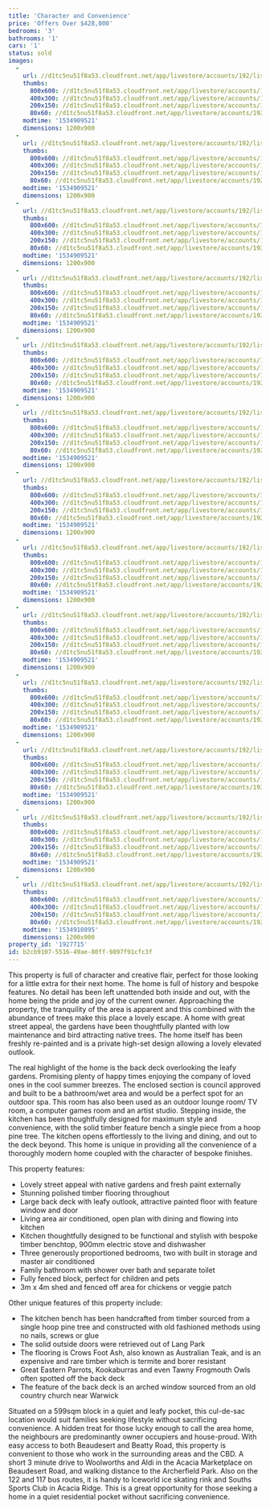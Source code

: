 ```yaml
---
title: 'Character and Convenience'
price: 'Offers Over $428,000'
bedrooms: '3'
bathrooms: '1'
cars: '1'
status: sold
images:
  -
    url: //d1tc5nu51f8a53.cloudfront.net/app/livestore/accounts/192/listings/1602806/images/Janzoon-25-Front-Day_3002308578_20180822014324.jpg
    thumbs:
      800x600: //d1tc5nu51f8a53.cloudfront.net/app/livestore/accounts/192/listings/1602806/images/Janzoon-25-Front-Day_3002308578_20180822014324_800x600.jpg
      400x300: //d1tc5nu51f8a53.cloudfront.net/app/livestore/accounts/192/listings/1602806/images/Janzoon-25-Front-Day_3002308578_20180822014324_400x300.jpg
      200x150: //d1tc5nu51f8a53.cloudfront.net/app/livestore/accounts/192/listings/1602806/images/Janzoon-25-Front-Day_3002308578_20180822014324_200x150.jpg
      80x60: //d1tc5nu51f8a53.cloudfront.net/app/livestore/accounts/192/listings/1602806/images/Janzoon-25-Front-Day_3002308578_20180822014324_80x60.jpg
    modtime: '1534909521'
    dimensions: 1200x900
  -
    url: //d1tc5nu51f8a53.cloudfront.net/app/livestore/accounts/192/listings/1602806/images/Janzoon-25-Patio-Day_2227925637_20180822014318.jpg
    thumbs:
      800x600: //d1tc5nu51f8a53.cloudfront.net/app/livestore/accounts/192/listings/1602806/images/Janzoon-25-Patio-Day_2227925637_20180822014318_800x600.jpg
      400x300: //d1tc5nu51f8a53.cloudfront.net/app/livestore/accounts/192/listings/1602806/images/Janzoon-25-Patio-Day_2227925637_20180822014318_400x300.jpg
      200x150: //d1tc5nu51f8a53.cloudfront.net/app/livestore/accounts/192/listings/1602806/images/Janzoon-25-Patio-Day_2227925637_20180822014318_200x150.jpg
      80x60: //d1tc5nu51f8a53.cloudfront.net/app/livestore/accounts/192/listings/1602806/images/Janzoon-25-Patio-Day_2227925637_20180822014318_80x60.jpg
    modtime: '1534909521'
    dimensions: 1200x900
  -
    url: //d1tc5nu51f8a53.cloudfront.net/app/livestore/accounts/192/listings/1602806/images/Janzoon-25-Living2-D_6985419177_20180822014336.jpg
    thumbs:
      800x600: //d1tc5nu51f8a53.cloudfront.net/app/livestore/accounts/192/listings/1602806/images/Janzoon-25-Living2-D_6985419177_20180822014336_800x600.jpg
      400x300: //d1tc5nu51f8a53.cloudfront.net/app/livestore/accounts/192/listings/1602806/images/Janzoon-25-Living2-D_6985419177_20180822014336_400x300.jpg
      200x150: //d1tc5nu51f8a53.cloudfront.net/app/livestore/accounts/192/listings/1602806/images/Janzoon-25-Living2-D_6985419177_20180822014336_200x150.jpg
      80x60: //d1tc5nu51f8a53.cloudfront.net/app/livestore/accounts/192/listings/1602806/images/Janzoon-25-Living2-D_6985419177_20180822014336_80x60.jpg
    modtime: '1534909521'
    dimensions: 1200x900
  -
    url: //d1tc5nu51f8a53.cloudfront.net/app/livestore/accounts/192/listings/1602806/images/Janzoon-25-Kitchen2-_6328507628_20180822014333.jpg
    thumbs:
      800x600: //d1tc5nu51f8a53.cloudfront.net/app/livestore/accounts/192/listings/1602806/images/Janzoon-25-Kitchen2-_6328507628_20180822014333_800x600.jpg
      400x300: //d1tc5nu51f8a53.cloudfront.net/app/livestore/accounts/192/listings/1602806/images/Janzoon-25-Kitchen2-_6328507628_20180822014333_400x300.jpg
      200x150: //d1tc5nu51f8a53.cloudfront.net/app/livestore/accounts/192/listings/1602806/images/Janzoon-25-Kitchen2-_6328507628_20180822014333_200x150.jpg
      80x60: //d1tc5nu51f8a53.cloudfront.net/app/livestore/accounts/192/listings/1602806/images/Janzoon-25-Kitchen2-_6328507628_20180822014333_80x60.jpg
    modtime: '1534909521'
    dimensions: 1200x900
  -
    url: //d1tc5nu51f8a53.cloudfront.net/app/livestore/accounts/192/listings/1602806/images/Janzoon-25-Living-Da_6045411160_20180822014339.jpg
    thumbs:
      800x600: //d1tc5nu51f8a53.cloudfront.net/app/livestore/accounts/192/listings/1602806/images/Janzoon-25-Living-Da_6045411160_20180822014339_800x600.jpg
      400x300: //d1tc5nu51f8a53.cloudfront.net/app/livestore/accounts/192/listings/1602806/images/Janzoon-25-Living-Da_6045411160_20180822014339_400x300.jpg
      200x150: //d1tc5nu51f8a53.cloudfront.net/app/livestore/accounts/192/listings/1602806/images/Janzoon-25-Living-Da_6045411160_20180822014339_200x150.jpg
      80x60: //d1tc5nu51f8a53.cloudfront.net/app/livestore/accounts/192/listings/1602806/images/Janzoon-25-Living-Da_6045411160_20180822014339_80x60.jpg
    modtime: '1534909521'
    dimensions: 1200x900
  -
    url: //d1tc5nu51f8a53.cloudfront.net/app/livestore/accounts/192/listings/1602806/images/Janzoon-25-Kitchen-D_3649021503_20180822014336.jpg
    thumbs:
      800x600: //d1tc5nu51f8a53.cloudfront.net/app/livestore/accounts/192/listings/1602806/images/Janzoon-25-Kitchen-D_3649021503_20180822014336_800x600.jpg
      400x300: //d1tc5nu51f8a53.cloudfront.net/app/livestore/accounts/192/listings/1602806/images/Janzoon-25-Kitchen-D_3649021503_20180822014336_400x300.jpg
      200x150: //d1tc5nu51f8a53.cloudfront.net/app/livestore/accounts/192/listings/1602806/images/Janzoon-25-Kitchen-D_3649021503_20180822014336_200x150.jpg
      80x60: //d1tc5nu51f8a53.cloudfront.net/app/livestore/accounts/192/listings/1602806/images/Janzoon-25-Kitchen-D_3649021503_20180822014336_80x60.jpg
    modtime: '1534909521'
    dimensions: 1200x900
  -
    url: //d1tc5nu51f8a53.cloudfront.net/app/livestore/accounts/192/listings/1602806/images/Janzoon-25-Deck-Dayn_6078023697_20180822014331.jpg
    thumbs:
      800x600: //d1tc5nu51f8a53.cloudfront.net/app/livestore/accounts/192/listings/1602806/images/Janzoon-25-Deck-Dayn_6078023697_20180822014331_800x600.jpg
      400x300: //d1tc5nu51f8a53.cloudfront.net/app/livestore/accounts/192/listings/1602806/images/Janzoon-25-Deck-Dayn_6078023697_20180822014331_400x300.jpg
      200x150: //d1tc5nu51f8a53.cloudfront.net/app/livestore/accounts/192/listings/1602806/images/Janzoon-25-Deck-Dayn_6078023697_20180822014331_200x150.jpg
      80x60: //d1tc5nu51f8a53.cloudfront.net/app/livestore/accounts/192/listings/1602806/images/Janzoon-25-Deck-Dayn_6078023697_20180822014331_80x60.jpg
    modtime: '1534909521'
    dimensions: 1200x900
  -
    url: //d1tc5nu51f8a53.cloudfront.net/app/livestore/accounts/192/listings/1602806/images/Janzoon-25-Bed1-Dayn_7475411244_20180822014341.jpg
    thumbs:
      800x600: //d1tc5nu51f8a53.cloudfront.net/app/livestore/accounts/192/listings/1602806/images/Janzoon-25-Bed1-Dayn_7475411244_20180822014341_800x600.jpg
      400x300: //d1tc5nu51f8a53.cloudfront.net/app/livestore/accounts/192/listings/1602806/images/Janzoon-25-Bed1-Dayn_7475411244_20180822014341_400x300.jpg
      200x150: //d1tc5nu51f8a53.cloudfront.net/app/livestore/accounts/192/listings/1602806/images/Janzoon-25-Bed1-Dayn_7475411244_20180822014341_200x150.jpg
      80x60: //d1tc5nu51f8a53.cloudfront.net/app/livestore/accounts/192/listings/1602806/images/Janzoon-25-Bed1-Dayn_7475411244_20180822014341_80x60.jpg
    modtime: '1534909521'
    dimensions: 1200x900
  -
    url: //d1tc5nu51f8a53.cloudfront.net/app/livestore/accounts/192/listings/1602806/images/Janzoon-25-Bed3-Dayn_9199531489_20180822014347.jpg
    thumbs:
      800x600: //d1tc5nu51f8a53.cloudfront.net/app/livestore/accounts/192/listings/1602806/images/Janzoon-25-Bed3-Dayn_9199531489_20180822014347_800x600.jpg
      400x300: //d1tc5nu51f8a53.cloudfront.net/app/livestore/accounts/192/listings/1602806/images/Janzoon-25-Bed3-Dayn_9199531489_20180822014347_400x300.jpg
      200x150: //d1tc5nu51f8a53.cloudfront.net/app/livestore/accounts/192/listings/1602806/images/Janzoon-25-Bed3-Dayn_9199531489_20180822014347_200x150.jpg
      80x60: //d1tc5nu51f8a53.cloudfront.net/app/livestore/accounts/192/listings/1602806/images/Janzoon-25-Bed3-Dayn_9199531489_20180822014347_80x60.jpg
    modtime: '1534909521'
    dimensions: 1200x900
  -
    url: //d1tc5nu51f8a53.cloudfront.net/app/livestore/accounts/192/listings/1602806/images/Janzoon-25-Bed2-Dayn_5273985062_20180822014342.jpg
    thumbs:
      800x600: //d1tc5nu51f8a53.cloudfront.net/app/livestore/accounts/192/listings/1602806/images/Janzoon-25-Bed2-Dayn_5273985062_20180822014342_800x600.jpg
      400x300: //d1tc5nu51f8a53.cloudfront.net/app/livestore/accounts/192/listings/1602806/images/Janzoon-25-Bed2-Dayn_5273985062_20180822014342_400x300.jpg
      200x150: //d1tc5nu51f8a53.cloudfront.net/app/livestore/accounts/192/listings/1602806/images/Janzoon-25-Bed2-Dayn_5273985062_20180822014342_200x150.jpg
      80x60: //d1tc5nu51f8a53.cloudfront.net/app/livestore/accounts/192/listings/1602806/images/Janzoon-25-Bed2-Dayn_5273985062_20180822014342_80x60.jpg
    modtime: '1534909521'
    dimensions: 1200x900
  -
    url: //d1tc5nu51f8a53.cloudfront.net/app/livestore/accounts/192/listings/1602806/images/Janzoon-25-Backyard-_5457928140_20180822014329.jpg
    thumbs:
      800x600: //d1tc5nu51f8a53.cloudfront.net/app/livestore/accounts/192/listings/1602806/images/Janzoon-25-Backyard-_5457928140_20180822014329_800x600.jpg
      400x300: //d1tc5nu51f8a53.cloudfront.net/app/livestore/accounts/192/listings/1602806/images/Janzoon-25-Backyard-_5457928140_20180822014329_400x300.jpg
      200x150: //d1tc5nu51f8a53.cloudfront.net/app/livestore/accounts/192/listings/1602806/images/Janzoon-25-Backyard-_5457928140_20180822014329_200x150.jpg
      80x60: //d1tc5nu51f8a53.cloudfront.net/app/livestore/accounts/192/listings/1602806/images/Janzoon-25-Backyard-_5457928140_20180822014329_80x60.jpg
    modtime: '1534909521'
    dimensions: 1200x900
  -
    url: //d1tc5nu51f8a53.cloudfront.net/app/livestore/accounts/192/listings/1602806/images/Janzoon-25-Backyard2_5369074525_20180822014323.jpg
    thumbs:
      800x600: //d1tc5nu51f8a53.cloudfront.net/app/livestore/accounts/192/listings/1602806/images/Janzoon-25-Backyard2_5369074525_20180822014323_800x600.jpg
      400x300: //d1tc5nu51f8a53.cloudfront.net/app/livestore/accounts/192/listings/1602806/images/Janzoon-25-Backyard2_5369074525_20180822014323_400x300.jpg
      200x150: //d1tc5nu51f8a53.cloudfront.net/app/livestore/accounts/192/listings/1602806/images/Janzoon-25-Backyard2_5369074525_20180822014323_200x150.jpg
      80x60: //d1tc5nu51f8a53.cloudfront.net/app/livestore/accounts/192/listings/1602806/images/Janzoon-25-Backyard2_5369074525_20180822014323_80x60.jpg
    modtime: '1534909521'
    dimensions: 1200x900
  -
    url: //d1tc5nu51f8a53.cloudfront.net/app/livestore/accounts/192/listings/1602806/images/Janzoon-25-Block-Day_6912047796_20180822020749.jpg
    thumbs:
      800x600: //d1tc5nu51f8a53.cloudfront.net/app/livestore/accounts/192/listings/1602806/images/Janzoon-25-Block-Day_6912047796_20180822020749_800x600.jpg
      400x300: //d1tc5nu51f8a53.cloudfront.net/app/livestore/accounts/192/listings/1602806/images/Janzoon-25-Block-Day_6912047796_20180822020749_400x300.jpg
      200x150: //d1tc5nu51f8a53.cloudfront.net/app/livestore/accounts/192/listings/1602806/images/Janzoon-25-Block-Day_6912047796_20180822020749_200x150.jpg
      80x60: //d1tc5nu51f8a53.cloudfront.net/app/livestore/accounts/192/listings/1602806/images/Janzoon-25-Block-Day_6912047796_20180822020749_80x60.jpg
    modtime: '1534910895'
    dimensions: 1200x900
property_id: '1927715'
id: b2cb9107-5516-49ae-80ff-9897f91cfc3f
---
```

This property is full of character and creative flair, perfect for those looking for a little extra for their next home. The home is full of history and bespoke features. No detail has been left unattended both inside and out, with the home being the pride and joy of the current owner. Approaching the property, the tranquility of the area is apparent and this combined with the abundance of trees make this place a lovely escape. A home with great street appeal, the gardens have been thoughtfully planted with low maintenance and bird attracting native trees. The home itself has been freshly re-painted and is a private high-set design allowing a lovely elevated outlook. 

The real highlight of the home is the back deck overlooking the leafy gardens. Promising plenty of happy times enjoying the company of loved ones in the cool summer breezes. The enclosed section is council approved and built to be a bathroom/wet area and would be a perfect spot for an outdoor spa. This room has also been used as an outdoor lounge room/ TV room, a computer games room and an artist studio. Stepping inside, the kitchen has been thoughtfully designed for maximum style and convenience, with the solid timber feature bench a single piece from a hoop pine tree. The kitchen opens effortlessly to the living and dining, and out to the deck beyond. This home is unique in providing all the convenience of a thoroughly modern home coupled with the character of bespoke finishes. 

This property features:

*  Lovely street appeal with native gardens and fresh paint externally
*  Stunning polished timber flooring throughout
*  Large back deck with leafy outlook, attractive painted floor with feature window and door
*  Living area air conditioned, open plan with dining and flowing into kitchen
*  Kitchen thoughtfully designed to be functional and stylish with bespoke timber benchtop, 900mm electric stove and dishwasher
*  Three generously proportioned bedrooms, two with built in storage and master air conditioned
*  Family bathroom with shower over bath and separate toilet
*  Fully fenced block, perfect for children and pets
*  3m x 4m shed and fenced off area for chickens or veggie patch

Other unique features of this property include:

*  The kitchen bench has been handcrafted from timber sourced from a single hoop pine tree and constructed with old fashioned methods using no nails, screws or glue
*  The solid outside doors were retrieved out of Lang Park
*  The flooring is Crows Foot Ash, also known as Australian Teak, and is an expensive and rare timber which is termite and borer resistant
*  Great Eastern Parrots, Kookaburras and even Tawny Frogmouth Owls often spotted off the back deck
*  The feature of the back deck is an arched window sourced from an old country church near Warwick

Situated on a 599sqm block in a quiet and leafy pocket, this cul-de-sac location would suit families seeking lifestyle without sacrificing convenience. A hidden treat for those lucky enough to call the area home, the neighbours are predominantly owner occupiers and house-proud. With easy access to both Beaudesert and Beatty Road, this property is convenient to those who work in the surrounding areas and the CBD. A short 3 minute drive to Woolworths and Aldi in the Acacia Marketplace on Beaudesert Road, and walking distance to the Archerfield Park. Also on the 122 and 117 bus routes, it is handy to Iceworld ice skating rink and Souths Sports Club in Acacia Ridge. This is a great opportunity for those seeking a home in a quiet residential pocket without sacrificing convenience.